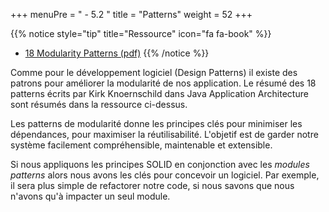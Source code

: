 +++
menuPre = " - 5.2 "
title = "Patterns"
weight = 52
+++

{{% notice style="tip" title="Ressource" icon="fa fa-book" %}}

- [18 Modularity Patterns (pdf)](/pdf/18-modularity-patterns.pdf)
  {{% /notice %}}

Comme pour le développement logiciel (Design Patterns) il existe des patrons pour améliorer la modularité de nos application. Le résumé des 18 patterns écrits par Kirk Knoernschild dans Java Application Architecture sont résumés dans la ressource ci-dessus.

Les patterns de modularité donne les principes clés pour minimiser les dépendances, pour maximiser la réutilisabilité. L'objetif est de garder notre système facilement compréhensible, maintenable et extensible.

Si nous appliquons les principes SOLID en conjonction avec les _modules patterns_ alors nous avons les clés pour concevoir un logiciel.
Par exemple, il sera plus simple de refactorer notre code, si nous savons que nous n'avons qu'à impacter un seul module.
